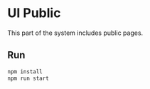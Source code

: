 # UI Public

This part of the system includes public pages.

## Run

```bash
npm install
npm run start
```
